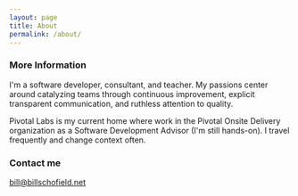 ```yaml
---
layout: page
title: About
permalink: /about/
---
```


### More Information

I'm a software developer, consultant, and teacher. My passions center around catalyzing teams through continuous 
improvement, explicit transparent communication, and ruthless attention to quality. 

Pivotal Labs is my current home where work in the Pivotal Onsite Delivery organization as a Software Development Advisor
 (I'm still hands-on). I travel frequently and change context often. 

### Contact me

[bill@billschofield.net](mailto:bill@billschofield.net)